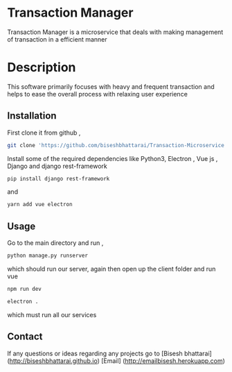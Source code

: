 # Transaction Manager

Transaction Manager is a microservice that deals with making management of transaction in a efficient manner

# Description

This software primarily focuses with heavy and frequent transaction and helps to ease the overall process with relaxing user experience

## Installation

First clone it from github ,

```bash
git clone 'https://github.com/biseshbhattarai/Transaction-Microservice.git'
```
Install some of the required dependencies like Python3, Electron , Vue js , Django and django rest-framework

```bash
pip install django rest-framework
```
and 
```bash
yarn add vue electron
```
## Usage
Go to the main directory and run ,

```bash
python manage.py runserver
```
which should run our server, again then open up the client folder and run vue 

```bash
npm run dev
```
```bash
electron .
```

which must run all our services 

## Contact 

If any questions or ideas regarding any projects go to
[Bisesh bhattarai] (http://biseshbhattarai.github.io)
[Email] (http://emailbisesh.herokuapp.com)